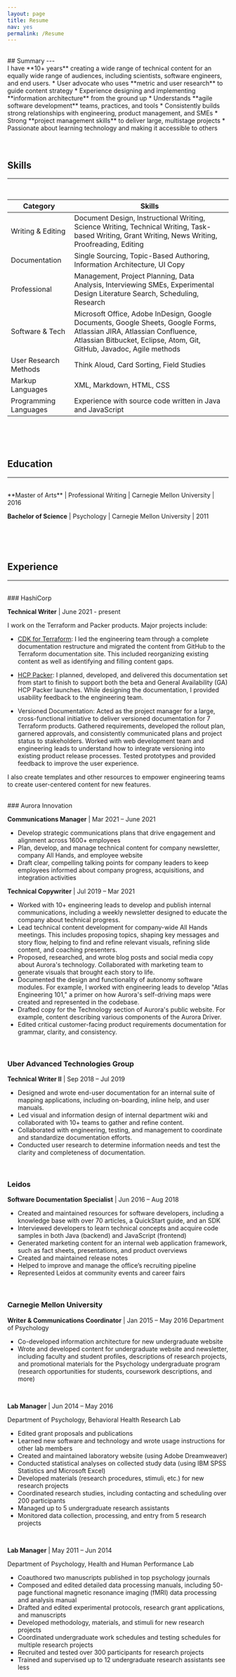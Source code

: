 ```yaml
---
layout: page
title: Resume
nav: yes
permalink: /Resume
---
```

<br>
## Summary
---
<br>
I have **10+ years** creating a wide range of technical content for an equally wide range of audiences, including scientists, software engineers, and end users.
* User advocate who uses **metric and user research** to guide content strategy
* Experience designing and implementing **information architecture** from the ground up
* Understands **agile software development** teams, practices, and tools
* Consistently builds strong relationships with engineering, product management, and SMEs
* Strong **project management skills** to deliver large, multistage projects
* Passionate about learning technology and making it accessible to others
<br><br>
<br>

## Skills
---
<br>

| Category      | Skills |
| ----------- | ----------- |
| Writing & Editing | Document Design, Instructional Writing, Science Writing, Technical Writing, Task-based Writing, Grant Writing, News Writing, Proofreading, Editing|
| Documentation | Single Sourcing, Topic-Based Authoring, Information Architecture, UI Copy |
| Professional | Management, Project Planning, Data Analysis, Interviewing SMEs, Experimental Design Literature Search, Scheduling, Research |
| Software & Tech | Microsoft Office, Adobe InDesign, Google Documents, Google Sheets, Google Forms, Atlassian JIRA, Atlassian Confluence, Atlassian Bitbucket, Eclipse, Atom, Git, GitHub, Javadoc, Agile methods |
| User Research Methods | Think Aloud, Card Sorting, Field Studies |
| Markup Languages | XML, Markdown, HTML, CSS |
| Programming Languages | Experience with source code written in Java and JavaScript |

<br><br>
<br>

## Education
---
<br>
**Master of Arts** &#124; Professional Writing &#124; Carnegie Mellon University &#124; 2016

**Bachelor of Science** &#124; Psychology &#124; Carnegie Mellon University &#124; 2011


<br><br>
<br>

## Experience
---
<br>
### HashiCorp

**Technical Writer** &#124; June 2021 - present

I work on the Terraform and Packer products. Major projects include:

- [CDK for Terraform](https://www.terraform.io/cdktf): I led the engineering team through a complete documentation restructure and migrated the content from GitHub to the Terraform documentation site. This included reorganizing existing content as well as identifying and filling content gaps.

- [HCP Packer](https://cloud.hashicorp.com/docs/packer): I planned, developed, and delivered this documentation set from start to finish to support both the beta and General Availability (GA) HCP Packer launches. While designing the documentation, I provided usability feedback to the engineering team.

- Versioned Documentation: Acted as the project manager for a large, cross-functional initiative to deliver versioned documentation for 7 Terraform products. Gathered requirements, developed the rollout plan, garnered approvals, and consistently communicated plans and project status to stakeholders. Worked with web development team and engineering leads to understand how to integrate versioning into existing product release processes. Tested prototypes and provided feedback to improve the user experience.

I also create templates and other resources to empower engineering teams to create user-centered content for new features.

<br>
### Aurora Innovation

**Communications Manager** &#124; Mar 2021 – June 2021
- Develop strategic communications plans that drive engagement and alignment across 1600+ employees
- Plan, develop, and manage technical content for company newsletter, company All Hands, and employee website
- Draft clear, compelling talking points for company leaders to keep employees informed about company progress, acquisitions, and integration activities

**Technical Copywriter** &#124; Jul 2019 – Mar 2021
- Worked with 10+ engineering leads to develop and publish internal communications, including a weekly newsletter designed to educate the company about technical progress.
- Lead technical content development for company-wide All Hands meetings. This includes proposing topics, shaping key messages and story flow, helping to find and refine relevant visuals, refining slide content, and coaching presenters.
- Proposed, researched, and wrote blog posts and social media copy about Aurora's technology. Collaborated with marketing team to generate visuals that brought each story to life.
- Documented the design and functionality of autonomy software modules. For example, I worked with engineering leads to develop "Atlas Engineering 101," a primer on how Aurora's self-driving maps were created and represented in the codebase.
- Drafted copy for the Technology section of Aurora's public website. For example, content describing various components of the Aurora Driver.
- Edited critical customer-facing product requirements documentation for grammar, clarity, and consistency.

<br>

### Uber Advanced Technologies Group

**Technical Writer II** &#124; Sep 2018 – Jul 2019
- Designed and wrote end-user documentation for an internal suite of mapping applications, including on-boarding, inline help, and user manuals.
- Led visual and information design of internal department wiki and collaborated with 10+ teams to gather and refine content.
- Collaborated with engineering, testing, and management to coordinate and standardize documentation efforts.
- Conducted user research to determine information needs and test the clarity and completeness of documentation.

<br>

### Leidos

**Software Documentation Specialist** &#124; Jun 2016 – Aug 2018
- Created and maintained resources for software developers, including a knowledge base with over 70 articles, a QuickStart guide, and an SDK
- Interviewed developers to learn technical concepts and acquire code samples in both Java (backend) and JavaScript (frontend)
- Generated marketing content for an internal web application framework, such as fact sheets, presentations, and product overviews
- Created and maintained release notes
- Helped to improve and manage the office’s recruiting pipeline
- Represented Leidos at community events and career fairs

<br>

### Carnegie Mellon University

**Writer & Communications Coordinator** &#124; Jan 2015 – May 2016
Department of Psychology
- Co-developed information architecture for new undergraduate website
- Wrote and developed content for undergraduate website and newsletter, including faculty and student profiles, descriptions of research projects, and promotional materials for the Psychology undergraduate program (research opportunities for students, coursework descriptions, and more)

<br>

**Lab Manager** &#124; Jun 2014 – May 2016

Department of Psychology, Behavioral Health Research Lab

- Edited grant proposals and publications
- Learned new software and technology and wrote usage instructions for other lab members
- Created and maintained laboratory website (using Adobe Dreamweaver)
- Conducted statistical analyses on collected study data (using IBM SPSS Statistics and Microsoft Excel)
- Developed materials (research procedures, stimuli, etc.) for new research projects
- Coordinated research studies, including contacting and scheduling over 200 participants
- Managed up to 5 undergraduate research assistants
- Monitored data collection, processing, and entry from 5 research projects

<br>

**Lab Manager** &#124; May 2011 – Jun 2014

Department of Psychology, Health and Human Performance Lab
- Coauthored two manuscripts published in top psychology journals
- Composed and edited detailed data processing manuals, including 50-page functional magnetic resonance imaging (fMRI) data processing and analysis manual
- Drafted and edited experimental protocols, research grant applications, and manuscripts
- Developed methodology, materials, and stimuli for new research projects
- Coordinated undergraduate work schedules and testing schedules for multiple research projects
- Recruited and tested over 300 participants for research projects
- Trained and supervised up to 12 undergraduate research assistants
see less
